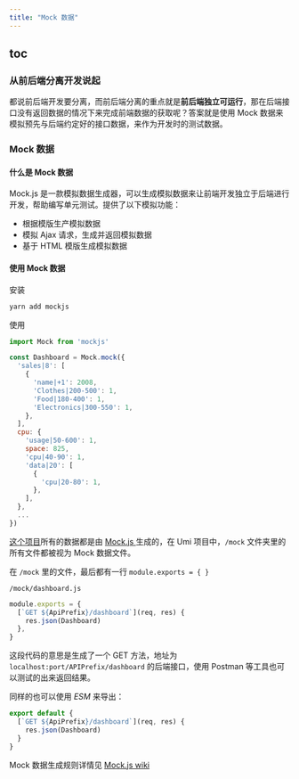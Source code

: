 ```yaml
---
title: "Mock 数据"
---
```


## toc



### 从前后端分离开发说起

都说前后端开发要分离，而前后端分离的重点就是**前后端独立可运行**，那在后端接口没有返回数据的情况下来完成前端数据的获取呢？答案就是使用 Mock 数据来模拟预先与后端约定好的接口数据，来作为开发时的测试数据。

### Mock 数据

#### 什么是 Mock 数据

Mock.js 是一款模拟数据生成器，可以生成模拟数据来让前端开发独立于后端进行开发，帮助编写单元测试。提供了以下模拟功能：

- 根据模版生产模拟数据
- 模拟 Ajax 请求，生成并返回模拟数据
- 基于 HTML 模版生成模拟数据

#### 使用 Mock 数据

安装

```bash
yarn add mockjs
```

使用

```javascript
import Mock from 'mockjs'

const Dashboard = Mock.mock({
  'sales|8': [
    {
      'name|+1': 2008,
      'Clothes|200-500': 1,
      'Food|180-400': 1,
      'Electronics|300-550': 1,
    },
  ],
  cpu: {
    'usage|50-600': 1,
    space: 825,
    'cpu|40-90': 1,
    'data|20': [
      {
        'cpu|20-80': 1,
      },
    ],
  },
  ...
})
```



[这个项目](https://github.com/zheng-shugan/antd-admin)所有的数据都是由 [Mock.js ](http://mockjs.com/) 生成的，在 Umi 项目中，`/mock` 文件夹里的所有文件都被视为 Mock 数据文件。

在 `/mock` 里的文件，最后都有一行 `module.exports = { }`

`/mock/dashboard.js`

```js
module.exports = {
  [`GET ${ApiPrefix}/dashboard`](req, res) {
    res.json(Dashboard)
  },
}
```

这段代码的意思是生成了一个 GET 方法，地址为 `localhost:port/APIPrefix/dashboard` 的后端接口，使用 Postman 等工具也可以测试的出来返回结果。

同样的也可以使用 *ESM* 来导出：

```js
export default {
  [`GET ${ApiPrefix}/dashboard`](req, res) {
    res.json(Dashboard)
  }
}
```

Mock 数据生成规则详情见 [Mock.js wiki](https://github.com/nuysoft/Mock/wiki)
